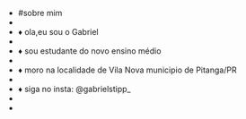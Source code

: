 - #sobre mim
- 
- ♦️ ola,eu sou o Gabriel
-
- ♦️ sou estudante do novo ensino médio
- 
- ♦️ moro na localidade de Vila Nova municipio de Pitanga/PR
- 
- ♦️ siga no insta: @gabrielstipp_
-
-
